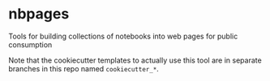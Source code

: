 # nbpages
Tools for building collections of notebooks into web pages for public consumption

Note that the cookiecutter templates to actually use this tool are in separate branches in this repo named ``cookiecutter_*``.